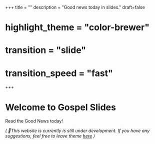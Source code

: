 +++
title = ""
description = "Good news today in slides."
draft=false
# highlight_theme = "color-brewer"
# transition = "slide"
# transition_speed = "fast"

+++

# Welcome to Gospel Slides

Read the Good News today!

*( 🔨This website is currently is still under development. If you have any suggestions, feel free to leave theme [here](https://github.com/jeremejazz/gospelslides/issues) )*  